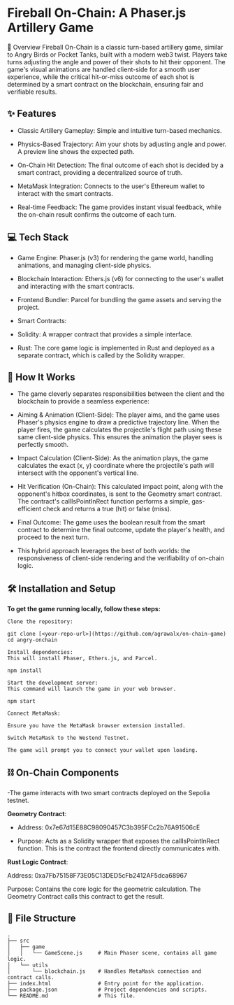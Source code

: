 # Fireball On-Chain: A Phaser.js Artillery Game

📖 Overview
 Fireball On-Chain is a classic turn-based artillery game, similar to Angry Birds or Pocket Tanks, built with a modern web3 twist. Players take turns adjusting the angle and power of their shots to hit their opponent. The game's visual animations are handled client-side for a smooth user experience, while the critical hit-or-miss outcome of each shot is determined by a smart contract on the blockchain, ensuring fair and verifiable results.

## ✨ Features
* Classic Artillery Gameplay: Simple and intuitive turn-based mechanics.

* Physics-Based Trajectory: Aim your shots by adjusting angle and power. A preview line shows the expected path.

* On-Chain Hit Detection: The final outcome of each shot is decided by a smart contract, providing a decentralized source of truth.

* MetaMask Integration: Connects to the user's Ethereum wallet to interact with the smart contracts.

* Real-time Feedback: The game provides instant visual feedback, while the on-chain result confirms the outcome of each turn.

## 💻 Tech Stack
* Game Engine: Phaser.js (v3) for rendering the game world, handling animations, and managing client-side physics.

- Blockchain Interaction: Ethers.js (v6) for connecting to the user's wallet and interacting with the smart contracts.

- Frontend Bundler: Parcel for bundling the game assets and serving the project.

- Smart Contracts:

- Solidity: A wrapper contract that provides a simple interface.

- Rust: The core game logic is implemented in Rust and deployed as a separate contract, which is called by the Solidity wrapper.

## 🚀 How It Works
- The game cleverly separates responsibilities between the client and the blockchain to provide a seamless experience:

- Aiming & Animation (Client-Side): The player aims, and the game uses Phaser's physics engine to draw a predictive trajectory line. When the player fires, the game calculates the projectile's flight path using these same client-side physics. This ensures the animation the player sees is perfectly smooth.

- Impact Calculation (Client-Side): As the animation plays, the game calculates the exact (x, y) coordinate where the projectile's path will intersect with the opponent's vertical line.

- Hit Verification (On-Chain): This calculated impact point, along with the opponent's hitbox coordinates, is sent to the Geometry smart contract. The contract's callIsPointInRect function performs a simple, gas-efficient check and returns a true (hit) or false (miss).

- Final Outcome: The game uses the boolean result from the smart contract to determine the final outcome, update the player's health, and proceed to the next turn.

- This hybrid approach leverages the best of both worlds: the responsiveness of client-side rendering and the verifiability of on-chain logic.

## 🛠️ Installation and Setup
**To get the game running locally, follow these steps:**
```
Clone the repository:

git clone [<your-repo-url>](https://github.com/agrawalx/on-chain-game)
cd angry-onchain

Install dependencies:
This will install Phaser, Ethers.js, and Parcel.

npm install

Start the development server:
This command will launch the game in your web browser.

npm start

Connect MetaMask:

Ensure you have the MetaMask browser extension installed.

Switch MetaMask to the Westend Testnet.

The game will prompt you to connect your wallet upon loading.
```
## ⛓️ On-Chain Components
-The game interacts with two smart contracts deployed on the Sepolia testnet.

**Geometry Contract**:

- Address: 0x7e67d15E88C98090457C3b395FCc2b76A91506cE

- Purpose: Acts as a Solidity wrapper that exposes the callIsPointInRect function. This is the contract the frontend directly communicates with.

**Rust Logic Contract**:

Address: 0xa7Fb75158F73E05C13DED5cFb2412AF5dca68967

Purpose: Contains the core logic for the geometric calculation. The Geometry Contract calls this contract to get the result.

## 📁 File Structure
```
.
├── src
│   ├── game
│   │   └── GameScene.js     # Main Phaser scene, contains all game logic.
│   └── utils
│       └── blockchain.js    # Handles MetaMask connection and contract calls.
├── index.html               # Entry point for the application.
├── package.json             # Project dependencies and scripts.
└── README.md                # This file.
```